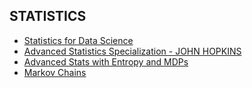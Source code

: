 ## STATISTICS
* [Statistics for Data Science](https://www.udemy.com/course-dashboard-redirect/?course_id=1298780)
* [Advanced Statistics Specialization - JOHN HOPKINS](https://www.coursera.org/specializations/advanced-statistics-data-science)
* [Advanced Stats with Entropy and MDPs](https://www.udemy.com/course/probability-statistics-mathematics)
* [Markov Chains](https://www.youtube.com/watch?v=i3AkTO9HLXo&list=PLM8wYQRetTxBkdvBtz-gw8b9lcVkdXQKV)

